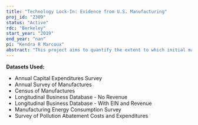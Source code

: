```yaml
---
title: "Technology Lock-In: Evidence from U.S. Manufacturing"
proj_id: "2309"
status: "Active"
rdc: "Berkeley"
start_year: "2019"
end_year: "nan"
pi: "Kendra R Marcoux"
abstract: "This project aims to quantify the extent to which initial market conditions determine manufacturing establishments' subsequent input mix. We focus on the role of initial energy prices for short and long-run energy usage as an example of this technology lock-in. We propose to conduct this analysis using data from the Annual Survey of Manufactures, the Census of Manufactures, the Longitudinal Business Database, the Manufacturing Energy Consumption Survey, the Annual Capital Expenditure Survey, and the Survey of Pollution Abatement Costs & Expenditures from the Census Bureau, in combination with several external data sources on U.S. energy prices. First, we will use these data sets to provide new descriptive evidence on the importance of energy prices in the year of an establishment's entry for subsequent energy efficiency, summarizing the effects by entry cohort and by initial energy price. Second, we will estimate a dynamic structural model of entry, exit, and capital investment to simulate how the energy intensity of production would change for entrant and incumbent establishments under several counterfactual market conditions. Our goal is to use the structural model to study how raising energy prices and reducing capital adjustment costs affect the investment decisions and the input mix of U.S. manufacturing establishments. "
---
```


**Datasets Used:**

  - Annual Capital Expenditures Survey 
  - Annual Survey of Manufactures 
  - Census of Manufactures 
  - Longitudinal Business Database - No Revenue 
  - Longitudinal Business Database - With EIN and Revenue 
  - Manufacturing Energy Consumption Survey 
  - Survey of Pollution Abatement Costs and Expenditures 

